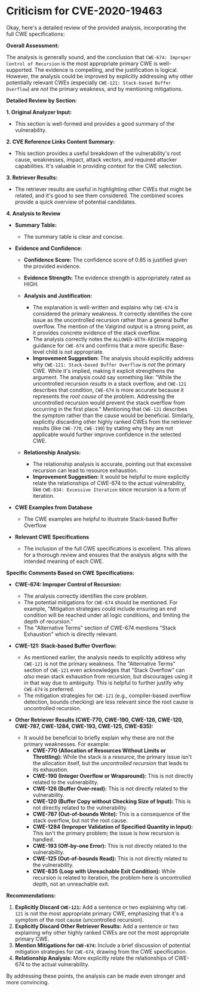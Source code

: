 # Criticism for CVE-2020-19463

Okay, here's a detailed review of the provided analysis, incorporating the full CWE specifications:

**Overall Assessment:**

The analysis is generally sound, and the conclusion that `CWE-674: Improper Control of Recursion` is the most appropriate primary CWE is well-supported. The evidence is compelling, and the justification is logical. However, the analysis could be improved by explicitly addressing why other potentially relevant CWEs (especially `CWE-121: Stack-based Buffer Overflow`) are *not* the primary weakness, and by mentioning mitigations.

**Detailed Review by Section:**

**1. Original Analyzer Input:**

*   This section is well-formed and provides a good summary of the vulnerability.

**2. CVE Reference Links Content Summary:**

*   This section provides a useful breakdown of the vulnerability's root cause, weaknesses, impact, attack vectors, and required attacker capabilities.  It's valuable in providing context for the CWE selection.

**3. Retriever Results:**

*   The retriever results are useful in highlighting other CWEs that might be related, and it's good to see them considered.  The combined scores provide a quick overview of potential candidates.

**4. Analysis to Review**

*   **Summary Table:**
    *   The summary table is clear and concise.

*   **Evidence and Confidence:**
    *   **Confidence Score:** The confidence score of 0.85 is justified given the provided evidence.
    *   **Evidence Strength:**  The evidence strength is appropriately rated as HIGH.

    *   **Analysis and Justification:**
        *   The explanation is well-written and explains why `CWE-674` is considered the primary weakness.  It correctly identifies the core issue as the uncontrolled recursion rather than a general buffer overflow.  The mention of the Valgrind output is a strong point, as it provides concrete evidence of the stack overflow.
        *   The analysis correctly notes the `ALLOWED-WITH-REVIEW` mapping guidance for `CWE-674` and confirms that a more specific Base-level child is not appropriate.
        *   **Improvement Suggestion:**  The analysis should explicitly address why `CWE-121: Stack-based Buffer Overflow` is *not* the primary CWE.  While it's implied, making it explicit strengthens the argument.  The analysis could say something like: "While the uncontrolled recursion *results* in a stack overflow, and `CWE-121` describes that condition, `CWE-674` is more accurate because it represents the *root cause* of the problem.  Addressing the uncontrolled recursion would prevent the stack overflow from occurring in the first place."  Mentioning that `CWE-121` describes the symptom rather than the cause would be beneficial.  Similarly, explicitly discarding other highly ranked CWEs from the retriever results (like `CWE-770`, `CWE-190`) by stating why they are not applicable would further improve confidence in the selected CWE.

    *   **Relationship Analysis:**
        *   The relationship analysis is accurate, pointing out that excessive recursion can lead to resource exhaustion.
        *   **Improvement Suggestion:** It would be helpful to more explicitly relate the relationships of CWE-674 to the actual vulnerability, like `CWE-834: Excessive Iteration` since recursion is a form of iteration.

*   **CWE Examples from Database**
    *   The CWE examples are helpful to illustrate Stack-based Buffer Overflow

*   **Relevant CWE Specifications**
    *   The inclusion of the full CWE specifications is excellent. This allows for a thorough review and ensures that the analysis aligns with the intended meaning of each CWE.

**Specific Comments Based on CWE Specifications:**

*   **CWE-674: Improper Control of Recursion:**
    *   The analysis correctly identifies the core problem.
    *   The potential mitigations for `CWE-674` should be mentioned.  For example, "Mitigation strategies could include ensuring an end condition will be reached under all logic conditions, and limiting the depth of recursion."
    *   The "Alternative Terms" section of CWE-674 mentions "Stack Exhaustion" which is directly relevant.

*   **CWE-121: Stack-based Buffer Overflow:**
    *   As mentioned earlier, the analysis needs to explicitly address why `CWE-121` is not the primary weakness. The "Alternative Terms" section of `CWE-121` even acknowledges that "Stack Overflow" can *also* mean stack exhaustion from recursion, but discourages using it in that way due to ambiguity. This is helpful to further justify why `CWE-674` is preferred.
    *   The mitigation strategies for `CWE-121` (e.g., compiler-based overflow detection, bounds checking) are less relevant since the root cause is uncontrolled recursion.

*   **Other Retriever Results (CWE-770, CWE-190, CWE-126, CWE-120, CWE-787, CWE-1284, CWE-193, CWE-125, CWE-835):**
    *   It would be beneficial to briefly explain why these are not the primary weaknesses. For example:
        *   **CWE-770 (Allocation of Resources Without Limits or Throttling):** While the stack *is* a resource, the primary issue isn't the allocation itself, but the *uncontrolled recursion* that leads to its exhaustion.
        *   **CWE-190 (Integer Overflow or Wraparound):** This is not directly related to the vulnerability.
        *   **CWE-126 (Buffer Over-read):** This is not directly related to the vulnerability.
        *   **CWE-120 (Buffer Copy without Checking Size of Input):** This is not directly related to the vulnerability.
        *   **CWE-787 (Out-of-bounds Write):** This is a consequence of the stack overflow, but not the root cause.
        *   **CWE-1284 (Improper Validation of Specified Quantity in Input):** This isn't the primary problem; the issue is how recursion is handled.
        *   **CWE-193 (Off-by-one Error):** This is not directly related to the vulnerability.
        *   **CWE-125 (Out-of-bounds Read):** This is not directly related to the vulnerability.
        *   **CWE-835 (Loop with Unreachable Exit Condition):** While recursion is related to iteration, the problem here is uncontrolled depth, not an unreachable exit.

**Recommendations:**

1.  **Explicitly Discard `CWE-121`:** Add a sentence or two explaining why `CWE-121` is not the most appropriate primary CWE, emphasizing that it's a symptom of the root cause (uncontrolled recursion).
2.  **Explicitly Discard Other Retriever Results:** Add a sentence or two explaining why other highly ranked CWEs are not the most appropriate primary CWE.
3.  **Mention Mitigations for `CWE-674`:** Include a brief discussion of potential mitigation strategies for `CWE-674`, drawing from the CWE specification.
4.  **Relationship Analysis:** More explicitly relate the relationships of CWE-674 to the actual vulnerability.

By addressing these points, the analysis can be made even stronger and more convincing.
